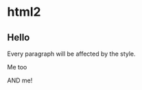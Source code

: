 # html2
<html>
<head>
<link rel="stylesheet"href="style.css"></head><body>
    <h2>Hello</h2>
    <P>Every paragraph will be affected by the style.</P>
    <p id=""para1>Me too</p>
    <p>AND me!</p>
</body>
</html>
